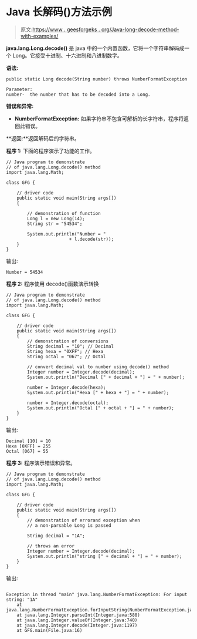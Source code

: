 # Java 长解码()方法示例

> 原文:[https://www . geesforgeks . org/Java-long-decode-method-with-examples/](https://www.geeksforgeeks.org/java-long-decode-method-with-examples/)

**java.lang.Long.decode()** 是 java 中的一个内置函数，它将一个字符串解码成一个 Long。它接受十进制、十六进制和八进制数字。

**语法:**

```
public static Long decode(String number) throws NumberFormatException 

Parameter: 
number-  the number that has to be decoded into a Long. 

```

**错误和异常:**

*   **NumberFormatException:** 如果字符串不包含可解析的长字符串，程序将返回此错误。

**返回:**返回解码后的字符串。

**程序 1:** 下面的程序演示了功能的工作。

```
// Java program to demonstrate
// of java.lang.Long.decode() method
import java.lang.Math;

class GFG {

    // driver code
    public static void main(String args[])
    {

        // demonstration of function
        Long l = new Long(14);
        String str = "54534";

        System.out.println("Number = "
                        + l.decode(str));
    }
}
```

输出:

```
Number = 54534 
```

**程序 2:** 程序使用 decode()函数演示转换

```
// Java program to demonstrate
// of java.lang.Long.decode() method
import java.lang.Math;

class GFG {

    // driver code
    public static void main(String args[])
    {
        // demonstration of conversions
        String decimal = "10"; // Decimal
        String hexa = "0XFF"; // Hexa
        String octal = "067"; // Octal

        // convert decimal val to number using decode() method
        Integer number = Integer.decode(decimal);
        System.out.println("Decimal [" + decimal + "] = " + number);

        number = Integer.decode(hexa);
        System.out.println("Hexa [" + hexa + "] = " + number);

        number = Integer.decode(octal);
        System.out.println("Octal [" + octal + "] = " + number);
    }
}
```

输出:

```
Decimal [10] = 10
Hexa [0XFF] = 255
Octal [067] = 55
```

**程序 3:** 程序演示错误和异常。

```
// Java program to demonstrate
// of java.lang.Long.decode() method
import java.lang.Math;

class GFG {

    // driver code
    public static void main(String args[])
    {
        // demonstration of errorand exception when
        // a non-parsable Long is passed

        String decimal = "1A";

        // throws an error
        Integer number = Integer.decode(decimal);
        System.out.println("string [" + decimal + "] = " + number);
    }
}
```

输出:

```

Exception in thread "main" java.lang.NumberFormatException: For input string: "1A"
    at java.lang.NumberFormatException.forInputString(NumberFormatException.java:65)
    at java.lang.Integer.parseInt(Integer.java:580)
    at java.lang.Integer.valueOf(Integer.java:740)
    at java.lang.Integer.decode(Integer.java:1197)
    at GFG.main(File.java:16)

```
